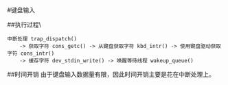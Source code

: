 #键盘输入

##执行过程\
```
中断处理 trap_dispatch()
	-> 获取字符 cons_getc() -> 从键盘获取字符 kbd_intr() -> 使用键盘驱动获取字符 cons_intr()
	-> 缓存字符 dev_stdin_write() -> 唤醒等待线程 wakeup_queue()
```

##时间开销
由于键盘输入数据量有限，因此时间开销主要是花在中断处理上。